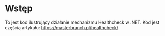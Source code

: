 # Wstęp
To jest kod ilustrujący działanie mechanizmu Healthcheck w .NET. Kod jest częścią artykułu: https://masterbranch.pl/healthcheck/
